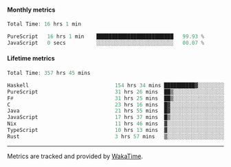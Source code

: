 #### Monthly metrics
<!--START_SECTION:wakamonthly-->

```asm
Total Time: 16 hrs 1 min

PureScript   16 hrs 1 min    █████████████████████████   99.93 %
JavaScript   0 secs          ░░░░░░░░░░░░░░░░░░░░░░░░░   00.07 %
```

<!--END_SECTION:wakamonthly-->
#### Lifetime metrics
<!--START_SECTION:wakalifetime-->

```asm
Total Time: 357 hrs 45 mins

Haskell                            154 hrs 34 mins ██████████▓░░░░░░░░░░░░░░   43.06 %
PureScript                         31 hrs 26 mins  ██▒░░░░░░░░░░░░░░░░░░░░░░   08.76 %
F#                                 31 hrs 25 mins  ██▒░░░░░░░░░░░░░░░░░░░░░░   08.76 %
C                                  23 hrs 16 mins  █▓░░░░░░░░░░░░░░░░░░░░░░░   06.48 %
Java                               21 hrs 55 mins  █▓░░░░░░░░░░░░░░░░░░░░░░░   06.11 %
JavaScript                         17 hrs 37 mins  █▒░░░░░░░░░░░░░░░░░░░░░░░   04.91 %
Nix                                11 hrs 46 mins  ▓░░░░░░░░░░░░░░░░░░░░░░░░   03.28 %
TypeScript                         10 hrs 13 mins  ▓░░░░░░░░░░░░░░░░░░░░░░░░   02.85 %
Rust                               3 hrs 57 mins   ▒░░░░░░░░░░░░░░░░░░░░░░░░   01.10 %
```

<!--END_SECTION:wakalifetime-->

---

Metrics are tracked and provided by [WakaTime](https://github.com/athul/waka-readme).
